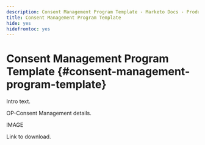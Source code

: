 ```yaml
---
description: Consent Management Program Template - Marketo Docs - Product Documentation
title: Consent Management Program Template
hide: yes
hidefromtoc: yes
---
```

# Consent Management Program Template {#consent-management-program-template}

Intro text.

OP-Consent Management details.

IMAGE

Link to download.
